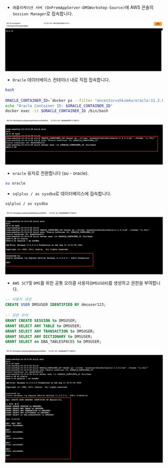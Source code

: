 * ```애플리케이션 서버 (OnPremAppServer-DMSWorkshop-Source)```에 AWS 콘솔의 ```Session Manager```로 접속합니다.

![Session Manager 애플리케이션 접속](../../images/session-manager-connected.png)

* ```Oracle``` 데이터베이스 컨테이너 내로 직접 접속합니다.

```bash
bash

ORACLE_CONTAINER_ID=`docker ps --filter "ancestor=shkim4u/oracle:11.2.0.2-xe" --format "{{.ID}}"`
echo "Oracle Container ID: $ORACLE_CONTAINER_ID" 
docker exec -it $ORACLE_CONTAINER_ID /bin/bash
```

![Oracle 컨테이너 접속](../../images/oracle-container-connected.png)

* ```oracle``` 유저로 전환합니다 (su - oracle).

```bash
su oracle
```

* ```sqlplus / as sysdba```로 데이터베이스에 접속합니다.

```bash
sqlplus / as sysdba
```

![Oracle 데이터베이스 접속](../../images/oracle-database-connected.png)


* ```AWS SCT```및 ```DMS```를 위한 공통 오라클 사용자(```DMSUSER```)를 생성하고 권한을 부여합니다.

```sql
-- 사용자 생성
CREATE USER DMSUSER IDENTIFIED BY dmsuser123;

-- 권한 부여
GRANT CREATE SESSION to DMSUSER;
GRANT SELECT ANY TABLE to DMSUSER;
GRANT SELECT ANY TRANSACTION to DMSUSER;
GRANT SELECT ANY DICTIONARY to DMSUSER;
GRANT SELECT on DBA_TABLESPACES to DMSUSER;
```

![Oracle DMSUSER 생성 및 권한 부여](../../images/oracle-dmsuser-created.png)
